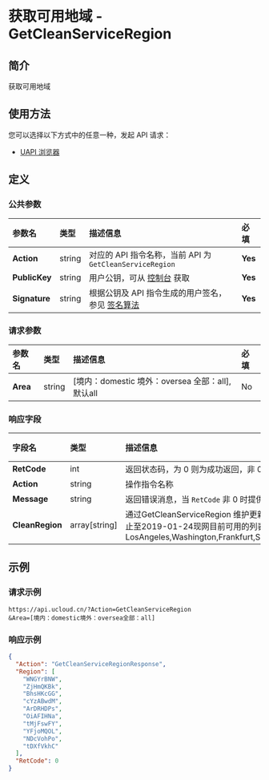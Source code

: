 # 获取可用地域 - GetCleanServiceRegion

## 简介

获取可用地域






## 使用方法

您可以选择以下方式中的任意一种，发起 API 请求：
- [UAPI 浏览器](https://console.ucloud.cn/uapi/detail?id=GetCleanServiceRegion)


## 定义

### 公共参数

| 参数名 | 类型 | 描述信息 | 必填 |
|:---|:---|:---|:---|
| **Action**     | string  | 对应的 API 指令名称，当前 API 为 `GetCleanServiceRegion`                        | **Yes** |
| **PublicKey**  | string  | 用户公钥，可从 [控制台](https://console.ucloud.cn/uapi/apikey) 获取                                             | **Yes** |
| **Signature**  | string  | 根据公钥及 API 指令生成的用户签名，参见 [签名算法](api/summary/signature.md)  | **Yes** |

### 请求参数

| 参数名 | 类型 | 描述信息 | 必填 |
|:---|:---|:---|:---|
| **Area** | string | [境内：domestic 境外：oversea 全部：all],默认all |No|

### 响应字段

| 字段名 | 类型 | 描述信息 | 必填 |
|:---|:---|:---|:---|
| **RetCode** | int | 返回状态码，为 0 则为成功返回，非 0 为失败 |**Yes**|
| **Action** | string | 操作指令名称 |**Yes**|
| **Message** | string | 返回错误消息，当 `RetCode` 非 0 时提供详细的描述信息 |No|
| **CleanRegion** | array[string] | 通过GetCleanServiceRegion 维护更新可用的地域列表以应对日益扩张的机房。截止至2019-01-24现网目前可用的列表如下：LosAngeles,Washington,Frankfurt,Singapore,Kaohsiung,Moscow,Tokyo,Taipei |**Yes**|




## 示例

### 请求示例
    
```
https://api.ucloud.cn/?Action=GetCleanServiceRegion
&Area=[境内：domestic境外：oversea全部：all]
```

### 响应示例
    
```json
{
  "Action": "GetCleanServiceRegionResponse",
  "Region": [
    "WNGYrBNW",
    "ZjHmQKBk",
    "BhsHKcGG",
    "cYzABwdM",
    "ArDRHDPs",
    "OiAFIHNa",
    "tMjFswFY",
    "YFjoMQOL",
    "NDcVohPo",
    "tDXfVkhC"
  ],
  "RetCode": 0
}
```





